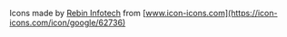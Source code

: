 Icons made by [Rebin Infotech](https://icon-icons.com/users/ZRzsPNiiVulnOScUtZHFM/icon-sets/) from [www.icon-icons.com](https://icon-icons.com/icon/google/62736)